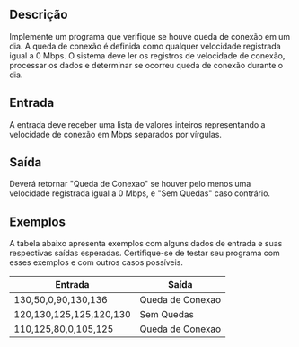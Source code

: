 ## Descrição
Implemente um programa que verifique se houve queda de conexão em um dia. A queda de conexão é definida como qualquer velocidade registrada igual a 0 Mbps. O sistema deve ler os registros de velocidade de conexão, processar os dados e determinar se ocorreu queda de conexão durante o dia.

## Entrada
A entrada deve receber uma lista de valores inteiros representando a velocidade de conexão em Mbps separados por vírgulas.

## Saída
Deverá retornar "Queda de Conexao" se houver pelo menos uma velocidade registrada igual a 0 Mbps, e "Sem Quedas" caso contrário.

## Exemplos
A tabela abaixo apresenta exemplos com alguns dados de entrada e suas respectivas saídas esperadas. Certifique-se de testar seu programa com esses exemplos e com outros casos possíveis.

|Entrada	|Saída|
|-----|--------|
|130,50,0,90,130,136	|Queda de Conexao|
|120,130,125,125,120,130	|Sem Quedas|
|110,125,80,0,105,125	|Queda de Conexao|